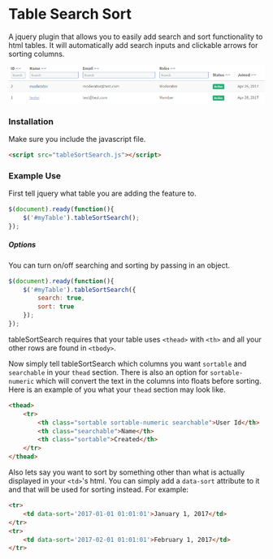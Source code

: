 # Table Search Sort
A jquery plugin that allows you to easily add search and sort functionality to html tables. It will automatically add search inputs and clickable arrows for sorting columns.

![table view][logo]

[logo]: https://raw.githubusercontent.com/pitchinnate/tableSortSearch/master/example.jpg "Example table"

### Installation
Make sure you include the javascript file.
```html
<script src="tableSortSearch.js"></script>
```

### Example Use
First tell jquery what table you are adding the feature to.
```js
$(document).ready(function(){
    $('#myTable').tableSortSearch();
});
```

##### Options
You can turn on/off searching and sorting by passing in an object.
```js
$(document).ready(function(){
    $('#myTable').tableSortSearch({
        search: true,
        sort: true
    });
});
```

tableSortSearch requires that your table uses `<thead>` with `<th>` and all your other rows are found in `<tbody>`.

Now simply tell tableSortSearch which columns you want `sortable` and `searchable` in your `thead` section. There is also an option for `sortable-numeric` which will convert the text in the columns into floats before sorting. Here is an example of you what your `thead` section may look like.

```html
<thead>
    <tr>
        <th class="sortable sortable-numeric searchable">User Id</th>
        <th class="searchable">Name</th>
        <th class="sortable">Created</th>
    </tr>
</thead>
```

Also lets say you want to sort by something other than what is actually displayed in your `<td>`'s html. You can simply add a `data-sort` attribute to it and that will be used for sorting instead. For example:

```html
<tr>
    <td data-sort='2017-01-01 01:01:01'>January 1, 2017</td>
</tr>
<tr>
    <td data-sort='2017-02-01 01:01:01'>February 1, 2017</td>
</tr>
```